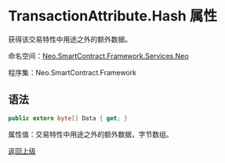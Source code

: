 # TransactionAttribute.Hash 属性

获得该交易特性中用途之外的额外数据。

命名空间：[Neo.SmartContract.Framework.Services.Neo](../../neo.md)

程序集：Neo.SmartContract.Framework

## 语法

```c#
public extern byte[] Data { get; }
```

属性值：交易特性中用途之外的额外数据，字节数组。



[返回上级](../TransactionAttribute.md)
